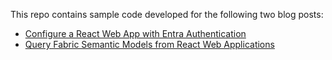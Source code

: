 This repo contains sample code developed for the following two blog posts:

- [Configure a React Web App with Entra Authentication](https://robkerr.ai/implement-entra-authentication-react-webapp) 
- [Query Fabric Semantic Models from React Web Applications](https://robkerr.ai/query-fabric-semantic-models-react) 

